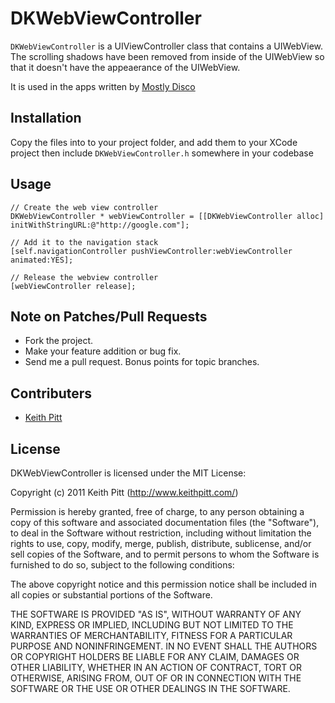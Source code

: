 # DKWebViewController

`DKWebViewController` is a UIViewController class that contains a
UIWebView. The scrolling shadows have been removed from inside of the
UIWebView so that it doesn't have the appeaerance of the UIWebView.

It is used in the apps written by [Mostly Disco](http://www.mostlydisco.com)

## Installation

Copy the files into to your project folder, and add them to your XCode
project then include `DKWebViewController.h` somewhere in your codebase

## Usage

    // Create the web view controller
    DKWebViewController * webViewController = [[DKWebViewController alloc] initWithStringURL:@"http://google.com"];

    // Add it to the navigation stack
    [self.navigationController pushViewController:webViewController animated:YES];

    // Release the webview controller
    [webViewController release];

## Note on Patches/Pull Requests

* Fork the project.
* Make your feature addition or bug fix.
* Send me a pull request. Bonus points for topic branches.

## Contributers

* [Keith Pitt](http://www.keithpitt.com)

## License

DKWebViewController is licensed under the MIT License:

  Copyright (c) 2011 Keith Pitt (http://www.keithpitt.com/)

  Permission is hereby granted, free of charge, to any person obtaining a copy
  of this software and associated documentation files (the "Software"), to deal
  in the Software without restriction, including without limitation the rights
  to use, copy, modify, merge, publish, distribute, sublicense, and/or sell
  copies of the Software, and to permit persons to whom the Software is
  furnished to do so, subject to the following conditions:

  The above copyright notice and this permission notice shall be included in
  all copies or substantial portions of the Software.

  THE SOFTWARE IS PROVIDED "AS IS", WITHOUT WARRANTY OF ANY KIND, EXPRESS OR
  IMPLIED, INCLUDING BUT NOT LIMITED TO THE WARRANTIES OF MERCHANTABILITY,
  FITNESS FOR A PARTICULAR PURPOSE AND NONINFRINGEMENT. IN NO EVENT SHALL THE
  AUTHORS OR COPYRIGHT HOLDERS BE LIABLE FOR ANY CLAIM, DAMAGES OR OTHER
  LIABILITY, WHETHER IN AN ACTION OF CONTRACT, TORT OR OTHERWISE, ARISING FROM,
  OUT OF OR IN CONNECTION WITH THE SOFTWARE OR THE USE OR OTHER DEALINGS IN
  THE SOFTWARE.
